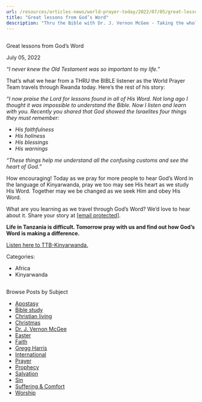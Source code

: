 ```yaml
---
url: /resources/articles-news/world-prayer-today/2022/07/05/great-lessons-from-god-s-word
title: "Great lessons from God’s Word"
description: "Thru the Bible with Dr. J. Vernon McGee - Taking the whole Word to the whole world"
---
```







## 
 Great lessons from God’s Word


July 05, 2022
![]()




*“I never knew the Old Testament was so important to my life.”*

That’s what we hear from a THRU the BIBLE listener as the World Prayer Team travels through Rwanda today. Here’s the rest of his story:

*“I now praise the Lord for lessons found in all of His Word. Not long ago I thought it was impossible to understand the Bible. Now I listen and learn with you. Recently you shared that God showed the Israelites four things they must remember:* 

* *His faithfulness*
* *His holiness*
* *His blessings*
* *His warnings*

*“These things help me understand all the confusing customs and see the heart of God.”*

How encouraging! Today as we pray for more people to hear God’s Word in the language of Kinyarwanda, pray we too may see His heart as we study His Word. Together may we be changed as we seek Him and obey His Word. 

What are you learning as we travel through God’s Word? We’d love to hear about it. Share your story at [[email protected]](/cdn-cgi/l/email-protection#82c0cbc0cec7c0d7d1c2d6d6c0acedf0e5).

**Life in Tanzania is difficult. Tomorrow pray with us and find out how God’s Word is making a difference.**

[Listen here to TTB-Kinyarwanda.](https://ttb.twr.org/home/day,0423/language,kin)



Categories: 


* Africa
* Kinyarwanda









## 
 Browse Posts by Subject


* [Apostasy](/resources/articles-news/-in-tags/tags/Apostasy)
* [Bible study](/resources/articles-news/-in-tags/tags/Bible-study)
* [Christian living](/resources/articles-news/-in-tags/tags/Christian-living)
* [Christmas](/resources/articles-news/-in-tags/tags/Christmas)
* [Dr. J. Vernon McGee](/resources/articles-news/-in-tags/tags/Dr-J-Vernon-McGee)
* [Easter](/resources/articles-news/-in-tags/tags/easter)
* [Faith](/resources/articles-news/-in-tags/tags/Faith)
* [Gregg Harris](/resources/articles-news/-in-tags/tags/Gregg-Harris)
* [International](/resources/articles-news/-in-tags/tags/International)
* [Prayer](/resources/articles-news/-in-tags/tags/prayer)
* [Prophecy](/resources/articles-news/-in-tags/tags/Prophecy)
* [Salvation](/resources/articles-news/-in-tags/tags/Salvation)
* [Sin](/resources/articles-news/-in-tags/tags/sin)
* [Suffering & Comfort](/resources/articles-news/-in-tags/tags/Suffering-Comfort)
* [Worship](/resources/articles-news/-in-tags/tags/worship)






